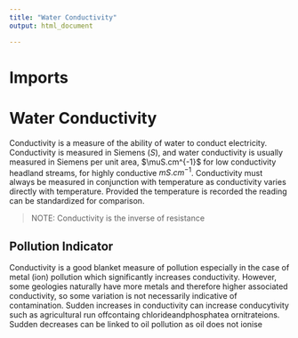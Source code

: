```yaml
---
title: "Water Conductivity"
output: html_document 

---
```


# Imports

# Water Conductivity 
Conductivity is a measure of the ability of water to conduct electricity. Conductivity is measured in Siemens ($S$), and water conductivity is usually measured in Siemens per unit area, $\muS.cm^{-1}$ for low conductivity headland streams, for highly conductive $mS.cm^{-1}$. Conductivity must always be measured in conjunction with temperature as conductivity varies directly with temperature. Provided the temperature is recorded the reading can be standardized for comparison. 

>NOTE: Conductivity is the inverse of resistance

## Pollution Indicator 
Conductivity is a good blanket measure of pollution especially in the case of metal (ion) pollution which significantly increases conductivity. However, some geologies naturally have more metals and therefore higher associated conductivity, so some variation is not necessarily indicative of contamination. Sudden increases in conductivity can increase conducytivity such as agricultural run offcontaing chlorideandphosphatea ornitrateions. Sudden decreases can be linked to oil pollution as oil does not ionise
